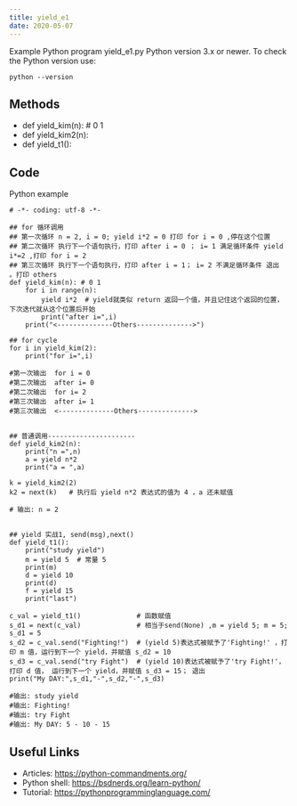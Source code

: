 ```yaml
---
title: yield_e1
date: 2020-05-07
---
```

Example Python program yield_e1.py
Python version 3.x or newer.
To check the Python version use:

    python --version


## Methods

* def yield_kim(n): # 0 1
* def yield_kim2(n):
* def yield_t1():

## Code

Python example

    # -*- coding: utf-8 -*-
    
    ## for 循环调用
    ## 第一次循环 n = 2, i = 0; yield i*2 = 0 打印 for i = 0 ,停在这个位置
    ## 第二次循环 执行下一个语句执行，打印 after i = 0 ； i= 1 满足循环条件 yield i*=2 ,打印 for i = 2
    ## 第三次循环 执行下一个语句执行，打印 after i = 1； i= 2 不满足循环条件 退出 。打印 others
    def yield_kim(n): # 0 1
        for i in range(n):
            yield i*2  # yield就类似 return 返回一个值，并且记住这个返回的位置，下次迭代就从这个位置后开始
            print("after i=",i)
        print("<--------------Others-------------->")
    
    ## for cycle
    for i in yield_kim(2): 
        print("for i=",i)
        
    #第一次输出  for i = 0
    #第二次输出  after i= 0
    #第二次输出  for i= 2
    #第三次输出  after i= 1
    #第三次输出  <--------------Others-------------->
    
        
    ## 普通调用----------------------
    def yield_kim2(n):
        print("n =",n) 
        a = yield n*2
        print("a = ",a)
        
    k = yield_kim2(2)
    k2 = next(k)   # 执行后 yield n*2 表达式的值为 4 ，a 还未赋值
    
    # 输出: n = 2
    
    
    ## yield 实战1, send(msg),next()
    def yield_t1():
        print("study yield")
        m = yield 5  # 常量 5
        print(m)
        d = yield 10
        print(d)
        f = yield 15
        print("last")
    
    c_val = yield_t1()              # 函数赋值
    s_d1 = next(c_val)              # 相当于send(None) ,m = yield 5; m = 5; s_d1 = 5
    s_d2 = c_val.send("Fighting!")  # (yield 5)表达式被赋予了'Fighting!' ，打印 m 值，运行到下一个 yield，并赋值 s_d2 = 10
    s_d3 = c_val.send("try Fight")  # (yield 10)表达式被赋予了'try Fight!'，打印 d 值， 运行到下一个 yield，并赋值 s_d3 = 15； 退出
    print("My DAY:",s_d1,"-",s_d2,"-",s_d3)
    
    #输出: study yield
    #输出: Fighting!
    #输出: try Fight
    #输出: My DAY: 5 - 10 - 15

## Useful Links

- Articles: https://python-commandments.org/
- Python shell: https://bsdnerds.org/learn-python/
- Tutorial: https://pythonprogramminglanguage.com/

